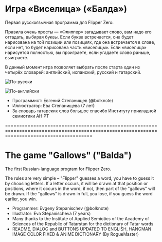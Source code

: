 # Игра «Виселица» («Балда»)
Первая русскоязычная программа для Flipper Zero.

Правила очень просты — «Флиппер» загадывает слово, вам надо его отгадать, выбирая буквы. Если буква встречается, она будет нарисована на той позиции или позициях,
где она встречается в слове, если нет, то будет нарисована часть «виселицы». Если «виселица» нарисуется полностью, вы проиграете, если угадаете слово раньше, выиграете.

В данный момент игра позволяет выбрать после старта один из четырёх словарей: английский, испанский, русский и татарский.

![По-русски](https://github.com/bolknote/Flipper-Zero-Hangman-Game/assets/392509/a95ea4a0-d9b3-421d-bc0a-eabe00a6c6ff)

![По-английски](https://github.com/bolknote/Flipper-Zero-Hangman-Game/assets/392509/7c33ba65-9e0f-42a4-92bd-b3801c03aef4)

* Программист: Евгений Степанищев (@bolknote)
* Иллюстратор: Ева Степанищева (7 лет)
* За словарь татарских слов большое спасибо Институту прикладной семиотики АН РТ

===========================================================================================================================================

# The game "Gallows" ("Balda")
The first Russian-language program for Flipper Zero.

The rules are very simple – "Flipper" guesses a word, you have to guess it by choosing letters. If a letter occurs, it will be drawn at that position or positions, where it occurs in the word, if not, then part of the "gallows" will be drawn. If the "gallows" is drawn in full, you lose, if you guess the word earlier, you win.

* Programmer: Evgeny Stepanischev (@bolknote) 
* Illustrator: Eva Stepanischeva (7 years)
* Many thanks to the Institute of Applied Semiotics of the Academy of Sciences of the Republic of Tatarstan for the dictionary of Tatar words
* README, DIALOG and BUTTONS UPDATED TO ENGLISH, HANGMAN IMAGE COLOR FIXED & ANIME DICTIONARY (By RogueMaster)
